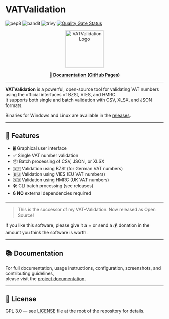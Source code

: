 # VATValidation

![pep8](https://github.com/dseichter/VATValidation/actions/workflows/pep8.yml/badge.svg)
![bandit](https://github.com/dseichter/VATValidation/actions/workflows/bandit.yml/badge.svg)
![trivy](https://github.com/dseichter/VATValidation/actions/workflows/trivy.yml/badge.svg)
[![Quality Gate Status](https://sonarcloud.io/api/project_badges/measure?project=dseichter_VATValidation&metric=alert_status)](https://sonarcloud.io/summary/new_code?id=dseichter_VATValidation)

<p align="center">
  <img src="vatvalidation-docs/assets/Tick_Box.png" alt="VATValidation Logo" width="120"/>
</p>

<p align="center">
  <b><a href="https://dseichter.github.io/VATValidation/">📖 Documentation (GitHub Pages)</a></b>
</p>

---

**VATValidation** is a powerful, open-source tool for validating VAT numbers using the official interfaces of BZSt, VIES, and HMRC.  
It supports both single and batch validation with CSV, XLSX, and JSON formats.

Binaries for Windows and Linux are available in the <a href="https://github.com/dseichter/VATValidation/releases">releases</a>.

---

## 🚀 Features

- 🖥️ Graphical user interface
- ✅ Single VAT number validation
- 📦 Batch processing of CSV, JSON, or XLSX
- 🇩🇪 Validation using BZSt (for German VAT numbers)
- 🇪🇺 Validation using VIES (EU VAT numbers)
- 🇬🇧 Validation using HMRC (UK VAT numbers)
- 🛠️ CLI batch processing (see releases)
- 🔒 **NO** external dependencies required

---

> This is the successor of my VAT-Validation. Now released as Open Source!

If you like this software, please give it a ⭐ or send a 💰 donation in the amount you think the software is worth.

---

## 📚 Documentation

For full documentation, usage instructions, configuration, screenshots, and contributing guidelines,  
please visit the [project documentation](https://dseichter.github.io/VATValidation/).

---

## 📄 License

GPL 3.0 — see [LICENSE](LICENSE) file at the root of the repository for details.